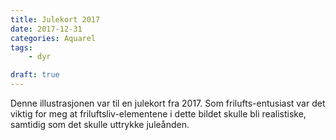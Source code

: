 ```yaml
---
title: Julekort 2017
date: 2017-12-31
categories: Aquarel
tags:
    - dyr

draft: true
---
```

Denne illustrasjonen var til en julekort fra 2017. Som frilufts-entusiast var det viktig for meg at friluftsliv-elementene i dette bildet skulle bli realistiske, samtidig som det skulle uttrykke juleånden. 